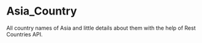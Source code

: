 # Asia_Country
All country names of Asia and little details about them with the help of Rest Countries API.
